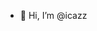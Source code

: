 - 👋 Hi, I’m @icazz

<!---
icazz/icazz is a ✨ special ✨ repository because its `README.md` (this file) appears on your GitHub profile.
You can click the Preview link to take a look at your changes.
--->
